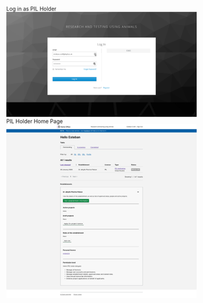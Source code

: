 Log in as PIL Holder<br><a href="graphs/PILHolderLogsIn.png"><img src="graphs/PILHolderLogsIn.png" width="800"></a><br>
PIL Holder Home Page<br><a href="graphs/PILHolderHomePage.png"><img src="graphs/PILHolderHomePage.png" width="800"></a><br>

